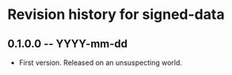 # Revision history for signed-data

## 0.1.0.0 -- YYYY-mm-dd

* First version. Released on an unsuspecting world.

